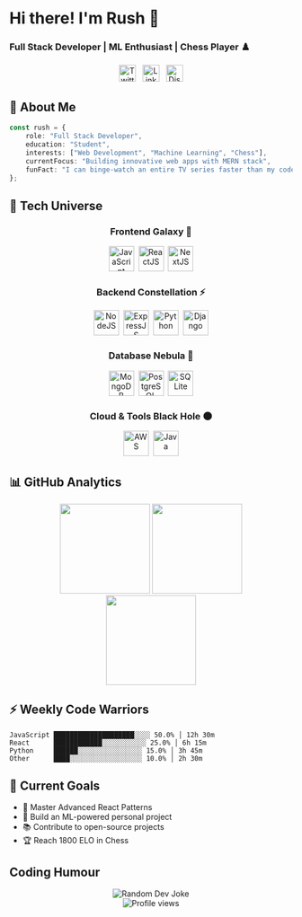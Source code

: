 # Hi there! I'm Rush 👋
### Full Stack Developer | ML Enthusiast | Chess Player ♟️

<!---<div align="center">
  <img src="https://media.tenor.com/itjFesV8_RUAAAAi/soulja-boy-pepe.gif" alt="Coding animation" width="200"/>
</div>-->

<div align="center">
  <a href="https://twitter.com/rush_blah" target="_blank"><img src="https://cdn.jsdelivr.net/npm/simple-icons@3.0.1/icons/twitter.svg" alt="Twitter" height="30" width="30" /></a>&nbsp;&nbsp;
  <a href="https://linkedin.com/in/rush_blah" target="_blank"><img src="https://cdn.jsdelivr.net/npm/simple-icons@3.0.1/icons/linkedin.svg" alt="LinkedIn" height="30" width="30" /></a>&nbsp;&nbsp;
  <a href="http://discord.com/users/rush#4040" target="_blank"><img src="https://cdn.jsdelivr.net/npm/simple-icons@3.0.1/icons/discord.svg" alt="Discord" height="30" width="30" /></a>
</div>

## 💫 About Me

```typescript
const rush = {
    role: "Full Stack Developer",
    education: "Student",
    interests: ["Web Development", "Machine Learning", "Chess"],
    currentFocus: "Building innovative web apps with MERN stack",
    funFact: "I can binge-watch an entire TV series faster than my code can compile! 🎬"
};
```

## 🚀 Tech Universe

<div align="center"> 

### Frontend Galaxy 🌟

<img src="https://www.vectorlogo.zone/logos/javascript/javascript-icon.svg" alt="JavaScript" width="45" height="45"/>  <img src="https://www.vectorlogo.zone/logos/reactjs/reactjs-icon.svg" alt="ReactJS" width="45" height="45"/>  <img src="https://www.vectorlogo.zone/logos/nextjs/nextjs-icon.svg" alt="NextJS" width="45" height="45"/>

### Backend Constellation ⚡

<img src="https://www.vectorlogo.zone/logos/nodejs/nodejs-icon.svg" alt="NodeJS" width="45" height="45"/>  <img src="https://www.vectorlogo.zone/logos/expressjs/expressjs-icon.svg" alt="ExpressJS" width="45" height="45"/>  <img src="https://www.vectorlogo.zone/logos/python/python-icon.svg" alt="Python" width="45" height="45"/>  <img src="https://www.vectorlogo.zone/logos/djangoproject/djangoproject-icon.svg" alt="Django" width="45" height="45"/>

### Database Nebula 🌌

<img src="https://www.vectorlogo.zone/logos/mongodb/mongodb-icon.svg" alt="MongoDB" width="45" height="45"/>  <img src="https://www.vectorlogo.zone/logos/postgresql/postgresql-icon.svg" alt="PostgreSQL" width="45" height="45"/>  <img src="https://www.vectorlogo.zone/logos/sqlite/sqlite-icon.svg" alt="SQLite" width="45" height="45"/>

### Cloud & Tools Black Hole 🌑

<img src="https://www.vectorlogo.zone/logos/amazon_aws/amazon_aws-icon.svg" alt="AWS" width="45" height="45"/>  <img src="https://www.vectorlogo.zone/logos/java/java-icon.svg" alt="Java" width="45" height="45"/>

</div> 

## 📊 GitHub Analytics

<div align="center"> 
  <img height="160em" src="https://github-readme-stats.vercel.app/api?username=itzrushp&show_icons=true&theme=tokyonight&hide=issues&count_private=true&include_all_commits=true"/> 
  <img height="160em" src="https://github-readme-stats.vercel.app/api/top-langs/?username=itzrushp&layout=compact&theme=tokyonight"/> 
</div> 
<div align="center"> 
  <img height="160em" src="https://github-readme-streak-stats.herokuapp.com/?user=itzrushp&theme=tokyonight"/> 
</div> 

## ⚡ Weekly Code Warriors

```text
JavaScript ████████████████████░░░░ 50.0% │ 12h 30m 
React      ████████████░░░░░░░░░░░ 25.0% │ 6h 15m 
Python     ██████░░░░░░░░░░░░░░░░ 15.0% │ 3h 45m 
Other      ████░░░░░░░░░░░░░░░░░░ 10.0% │ 2h 30m
```

## 🎯 Current Goals

- 🚀 Master Advanced React Patterns
- 🤖 Build an ML-powered personal project
- 📚 Contribute to open-source projects
- 🏆 Reach 1800 ELO in Chess

## Coding Humour
<div align="center"> 
  <img src="https://readme-jokes.vercel.app/api" alt="Random Dev Joke"/> <br/> 
  <img src="https://komarev.com/ghpvc/?username=itzrushp&color=blueviolet" alt="Profile views"/> 
</div> 


<!--<div align="center">
  <img src="https://github.com/itzrushp/itzrushp/blob/output/github-contribution-grid-snake.svg" alt="GitHub Contribution Snake"/>
</div>-->

